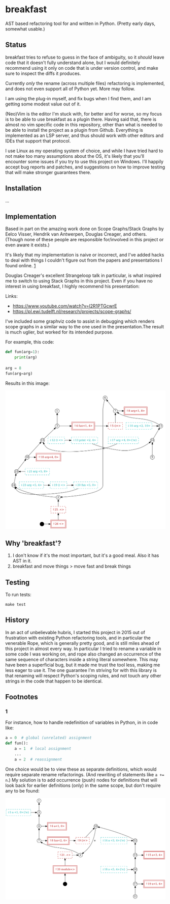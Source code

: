 # breakfast

AST based refactoring tool for and written in Python. (Pretty early days,
somewhat usable.)

## Status

breakfast tries to refuse to guess in the face of ambiguity, so it
*should* leave code that it doesn't fully understand alone, but I would
definitely recommend using it only on code that is under version
control, and make sure to inspect the diffs it produces.

Currently *only* the rename (across multiple files) refactoring is
implemented, and does not even support all of Python yet. More may
follow.

I am using the plug-in myself, and fix bugs when I find them, and I am
getting some modest value out of it.

(Neo)Vim is the editor I'm stuck with, for better and for worse, so my
focus is to be able to use breakfast as a plugin there. Having said
that, there is almost no vim specific code in this repository, other
than what is needed to be able to install the project as a plugin from
Github. Everything is implemented as an LSP server, and thus should work
with other editors and IDEs that support that protocol.

I use Linux as my operating system of choice, and while I have tried
hard to not make too many assumptions about the OS, it's likely that
you'll encounter some issues if you try to use this project on Windows.
I'll happily accept bug reports and patches, and suggestions on how to
improve testing that will make stronger guarantees there.

## Installation

...

## Implementation

Based in part on the amazing work done on Scope Graphs/Stack Graphs by
Eelco Visser, Hendrik van Antwerpen, Douglas Creager, and others.
(Though none of these people are responsible for/involved in this
project or even aware it exists.)

It's likely that my implementation is naive or incorrect, and I've added
hacks to deal with things I couldn't figure out from the papers and
presentations I found online. [1](#1)

Douglas Creager's excellent Strangeloop talk in particular, is what
inspired me to switch to using Stack Graphs in this project. Even if you
have no interest in using breakfast, I highly recommend his
presentation:

Links:

* <https://www.youtube.com/watch?v=l2R1PTGcwrE>
* <https://pl.ewi.tudelft.nl/research/projects/scope-graphs/>

I've included some graphviz code to assist in debugging which renders
scope graphs in a similar  way to the one used in the presentation.The
result is much uglier, but worked for its intended purpose.

For example, this code:

```python
def fun(arg=1):
    print(arg)

arg = 8
fun(arg=arg)
```

Results in this image:

![node graph representation of python code fragment](parameter.png)



## Why 'breakfast'?


1. I don't know if it's the most important, but it's a good meal. Also
   it has AST in it.
2. breakfast and move things > move fast and break things

## Testing

To run tests:

```
make test
```

## History

In an act of unbelievable hubris, I started this project in 2015 out of
frustration with existing Python refactoring tools, and in particular the
venerable Rope, which is generally pretty good, and is still miles
ahead of this project in almost every way. In particular I tried to
rename a variable in some code I was working on, and rope also changed
an occurrence of the same sequence of characters inside a string literal
somewhere. This may have been a superficial bug, but it made me trust
the tool less, making me less eager to use it. The one guarantee I'm
striving for with this library is that renaming will respect Python's
scoping rules, and not touch any other strings in the code that happen
to be identical.


## Footnotes

### 1
For instance, how to handle redefinition of variables in Python,
in in code like:

```python
a = 0  # global (unrelated) assignment
def fun():
    a = 1  # local assignment
    ...
    a = 2  # reassignment
```

One choice would be to view these as separate definitions, which would
require separate rename refactorings. (And rewriting of statements like
`a += n`.) My solution is to add occurrence (push) nodes for definitions
that will look back for earlier definitions (only) in the same scope,
but don't require any to be found:

![node graph representation of reassignment of a variable](reassignment.png)
